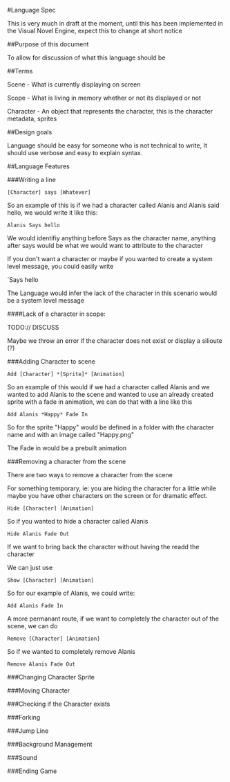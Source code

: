 #Language Spec

This is very much in draft at the moment, until this has been implemented in the Visual Novel Engine, expect this to change at short notice

##Purpose of this document

To allow for discussion of what this language should be

##Terms

Scene - What is currently displaying on screen

Scope - What is living in memory whether or not its displayed or not

Character - An object that represents the character, this is the character metadata, sprites

##Design goals

Language should be easy for someone who is not technical to write, It should use verbose and easy to explain syntax.


##Language Features

###Writing a line 

```[Character] says [Whatever]```

So an example of this is if we had a character called Alanis and Alanis said hello, we would write it like this:

```Alanis Says hello```

We would identifiy anything before Says as the character name, anything after says would be what we would want to attribute to the character

If you don't want a character or maybe if you wanted to create a system level message, you could easily write

`Says hello

The Language would infer the lack of the character in this scenario would be a system level message

####Lack of a character in scope:

TODO:// DISCUSS 

Maybe we throw an error if the character does not exist or display a silioute (?)

###Adding Character to scene

```Add [Character] *[Sprite]* [Animation]```

So an example of this would if we had a character called Alanis and we wanted to add Alanis to the scene and wanted to use an already created sprite with a fade in animation, we can do that with a line like this

```Add Alanis *Happy* Fade In```

So for the sprite "Happy" would be defined in a folder with the character name and with an image called "Happy.png"

The Fade in would be a prebuilt animation

###Removing a character from the scene

There are two ways to remove a character from the scene

For something temporary, ie: you are hiding the character for a little while maybe you have other characters on the screen or for dramatic effect.

```Hide [Character] [Animation]```

So if you wanted to hide a character called Alanis

```Hide Alanis Fade Out```

If we want to bring back the character without having the readd the character 

We can just use 

```Show [Character] [Animation]```

So for our example of Alanis, we could write: 

```Add Alanis Fade In```

A more permanant route, if we want to completely the character out of the scene, we can do 

```Remove [Character] [Animation]```

So if we wanted to completely remove Alanis 

```Remove Alanis Fade Out```

###Changing Character Sprite

###Moving Character

###Checking if the Character exists

###Forking

###Jump Line

###Background Management

###Sound

###Ending Game

